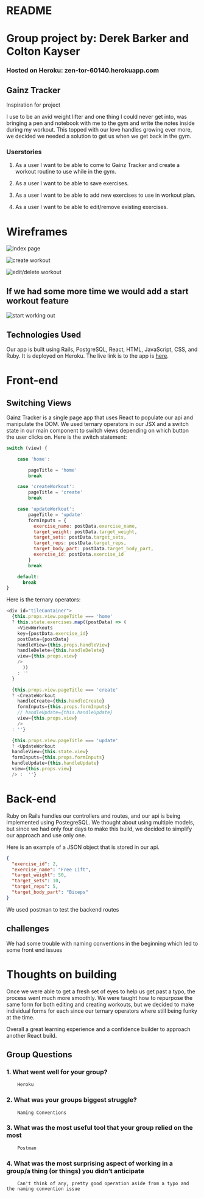 # README

# Group project by: Derek Barker and Colton Kayser
### Hosted on Heroku: zen-tor-60140.herokuapp.com

## Gainz Tracker

Inspiration for project

I use to be an avid weight lifter and one thing I could never get into, was bringing a pen and notebook with me to the gym and write the notes inside during my workout. This topped with our love handles growing ever more, we decided we needed a solution to get us when we get back in the gym.

### Userstories
1. As a user I want to be able to come to Gainz Tracker and create a workout routine to use while in the gym.

2. As a user I want to be able to save exercises.

3. As a user I want to be able to add new exercises to use in workout plan.

4. As a user I want to be able to edit/remove existing exercises.



# Wireframes

![index page](https://raw.githubusercontent.com/Hiaximize/Unit4GroupProject/master/app/assets/images/view_workouts.png)

![create workout](https://raw.githubusercontent.com/Hiaximize/Unit4GroupProject/master/app/assets/images/create_a_workout.png)


![edit/delete workout](https://raw.githubusercontent.com/Hiaximize/Unit4GroupProject/master/app/assets/images/edit_workout.png)

## If we had some more time we would add a start workout feature


![start working out](https://raw.githubusercontent.com/Hiaximize/Unit4GroupProject/master/app/assets/images/start_workout.png)

## Technologies Used
Our app is built using Rails, PostgreSQL, React, HTML, JavaScript, CSS, and Ruby. It is deployed on Heroku.
The live link is to the app is [here](https://frozen-tor-60140.herokuapp.com/#).

# Front-end
## Switching Views
Gainz Tracker is a single page app that uses React to populate our api and manipulate the DOM. We used ternary operators in our JSX and a switch state in our main component to switch views depending on which button the user clicks on.
Here is the switch statement:
```JavaScript
switch (view) {

    case 'home':

        pageTitle = 'home'
        break

    case 'createWorkout':
        pageTitle = 'create'
        break

    case 'updateWorkout':
        pageTitle = 'update'
        formInputs = {
          exercise_name: postData.exercise_name,
          target_weight: postData.target_weight,
          target_sets: postData.target_sets,
          target_reps: postData.target_reps,
          target_body_part: postData.target_body_part,
          exercise_id: postData.exercise_id
        }
        break

    default:
      break
}
```
Here is the ternary operators:
```JavaScript
<div id="tileContainer">
  {this.props.view.pageTitle === 'home'
  ? this.state.exercises.map((postData) => (
    <ViewWorkouts
    key={postData.exercise_id}
    postData={postData}
    handleView={this.props.handleView}
    handleDelete={this.handleDelete}
    view={this.props.view}
    />
      ))
    : ''
  }

  {this.props.view.pageTitle === 'create'
  ? <CreateWorkout
    handleCreate={this.handleCreate}
    formInputs={this.props.formInputs}
    // handleUpdate={this.handleUpdate}
    view={this.props.view}
    />
  : ''}

  {this.props.view.pageTitle === 'update'
  ? <UpdateWorkout
  handleView={this.state.view}
  formInputs={this.props.formInputs}
  handleUpdate={this.handleUpdate}
  view={this.props.view}
  /> :  ''}
```

# Back-end

Ruby on Rails handles our controllers and routes, and our api is being implemented using PostegreSQL. We thought about using multiple models, but since we had only four days to make this build, we decided to simplify our approach and use only one.

Here is an example of a JSON object that is stored in our api.

```JSON
{
  "exercise_id": 2,
  "exercise_name": "Free Lift",
  "target_weight": 50,
  "target_sets": 10,
  "target_reps": 5,
  "target_body_part": "Biceps"
}
```

We used postman to test the backend routes

## challenges

We had some trouble with naming conventions in the beginning which led to some front end issues

# Thoughts on building

Once we were able to get a fresh set of eyes to help us get past a typo, the process went much more smoothly. We were taught how to repurpose the same form for both editing and creating workouts, but we decided to make individual forms for each since our ternary operators where still being funky at the time.

Overall a great learning experience and a confidence builder to approach another React build.

## Group Questions

### 1. What went well for your group? 
        Heroku
        
### 2. What was your groups biggest struggle?
        Naming Conventions
        
### 3. What was the most useful tool that your group relied on the most
        Postman
        
### 4. What was the most surprising aspect of working in a group/a thing (or things) you didn’t anticipate
        Can't think of any, pretty good operation aside from a typo and the naming convention issue



